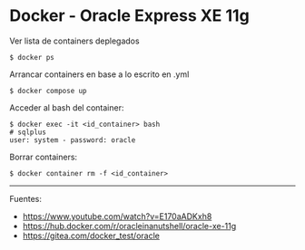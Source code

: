 # Docker - Oracle Express XE 11g

Ver lista de containers deplegados

	$ docker ps

Arrancar containers en base a lo escrito en .yml

	$ docker compose up

Acceder al bash del container:

	$ docker exec -it <id_container> bash
	# sqlplus
	user: system - password: oracle	

Borrar containers:

	$ docker container rm -f <id_container>

---

Fuentes:

+ https://www.youtube.com/watch?v=E170aADKxh8
+ https://hub.docker.com/r/oracleinanutshell/oracle-xe-11g
+ https://gitea.com/docker_test/oracle
